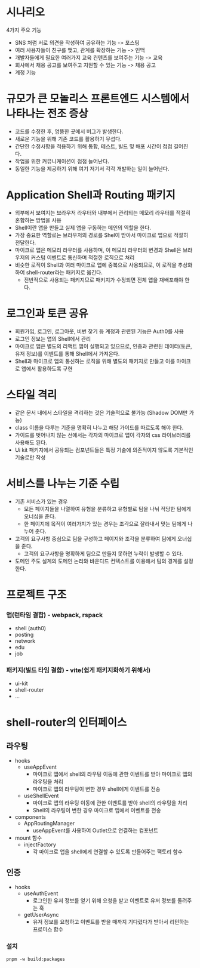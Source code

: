 # 시나리오

4가지 주요 기능

- SNS 처럼 서로 의견을 작성하여 공유하는 기능 -> 포스팅
- 여러 사용자들이 친구를 맺고, 관계를 확장하는 기능 -> 인맥
- 개발자들에게 필요한 여러가지 교육 컨텐츠를 보여주는 기능 -> 교육
- 회사에서 채용 공고를 보여주고 지원할 수 있는 기능 -> 채용 공고
- 계정 기능

# 규모가 큰 모놀리스 프론트엔드 시스템에서 나타나는 전조 증상

- 코드를 수정한 후, 엉뚱한 곳에서 버그가 발생한다.
- 새로운 기능을 위해 기존 코드를 활용하기 무섭다.
- 간단한 수정사항을 적용하기 위해 통합, 테스트, 빌드 및 배포 시간이 점점 길어진다.
- 작업을 위한 커뮤니케이션이 점점 늘어난다.
- 동일한 기능을 제공하기 위해 여기 저기서 각각 개발하는 일이 늘어난다.

# Application Shell과 Routing 패키지

- 외부에서 보여지는 브라우저 라우터와 내부에서 관리되는 메모리 라우터를 적절히 혼합하는 방법을 사용
- Shell이란 앱을 만들고 실제 앱을 구동하는 메인의 역할을 한다.
- 가장 중요한 역할로는 브라우저의 경로를 Shel이 받아서 마이크로 앱으로 적절히 전달한다.
- 마이크로 앱은 메모리 라우터를 사용하며, 이 메모리 라우터의 변경과 Shell은 브라우저의 커스텀 이벤트로 통신하며 적절한 로직으로 처리
- 비슷한 로직이 Shell과 여러 마이크로 앱에 중복으로 사용되므로, 이 로직을 추상화하여 shell-router라는 패키지로 옮긴다.
  - 전반적으로 사용되는 패키지므로 패키지가 수정되면 전체 앱을 재배포해야 한다.

# 로그인과 토큰 공유

- 회원가입, 로그인, 로그아웃, 비번 찾기 등 계정과 관련된 기능은 Auth0를 사용
- 로그인 정보는 앱의 Shell에서 관리
- 마이크로 앱은 별도의 리액트 앱이 실행되고 있으므로, 인증과 관련된 데이터(토큰, 유저 정보)를 이벤트를 통해 Shell에서 가져온다.
- Shell과 마이크로 앱의 통신하는 로직을 위해 별도의 패키지로 만들고 이를 마이크로 앱에서 활용하도록 구현

# 스타일 격리

- 같은 문서 내에서 스타일을 격리하는 것은 기술적으로 불가능 (Shadow DOM만 가능)
- class 이름을 다루는 기준을 명확히 나누고 해당 가이드를 따르도록 해야 한다.
- 가이드를 벗어나지 않는 선에서는 각자의 마이크로 앱이 각자의 css 라이브러리를 사용해도 된다.
- Ui kit 패키지에서 공유되는 컴포넌트들은 특정 기술에 의존적이지 않도록 기본적인 기술로만 작성

# 서비스를 나누는 기준 수립

- 기존 서비스가 있는 경우
  - 모든 페이지들을 나열하여 유형을 분류하고 유형별로 팀을 나눠 적당한 팀에게 오너십을 준다.
  - 한 페이지에 목적이 여러가지가 있는 경우는 조각으로 잘라내서 맞는 팀에게 나누어 준다.
- 고객의 요구사항 중심으로 팀을 구성하고 페이지와 조각을 분류하여 팀에게 오너십을 준다.
  - 고객의 요구사항을 명확하게 팀으로 만들지 못하면 누락이 발생할 수 있다.
- 도메인 주도 설계의 도메인 논리와 바운디드 컨텍스트를 이용해서 팀의 경계를 설정한다.

# 프로젝트 구조

### 앱(런타임 결합) - webpack, rspack

- shell (auth0)
- posting
- network
- edu
- job

### 패키지(빌드 타임 결합) - vite(쉽게 패키지화하기 위해서)

- ui-kit
- shell-router
- ...

# shell-router의 인터페이스

## 라우팅

- hooks
  - useAppEvent
    - 마이크로 앱에서 shell의 라우팅 이동에 관한 이벤트를 받아 마이크로 앱의 라우팅을 처리
    - 마이크로 앱의 라우팅이 변한 경우 shell에게 이벤트를 전송
  - useShellEvent
    - 마이크로 앱의 라우팅 이동에 관한 이벤트를 받아 shell의 라우팅을 처리
    - Shell의 라우팅이 변한 경우 마이크로 앱에서 이벤트를 전송
- components
  - AppRoutingManager
    - useAppEvent를 사용하여 Outlet으로 연결하는 컴포넌트
- mount 함수
  - injectFactory
    - 각 마이크로 앱을 shell에게 연결할 수 있도록 만들어주는 팩토리 함수

## 인증

- hooks
  - useAuthEvent
    - 로그인한 유저 정보를 얻기 위해 요청을 받고 이벤트로 유저 정보를 돌려주는 훅
  - getUserAsync
    - 유저 정보를 요청하고 이벤트를 받을 때까지 기다렸다가 받아서 리턴하는 프로미스 함수

### 설치

```
pnpm -w build:packages
```
